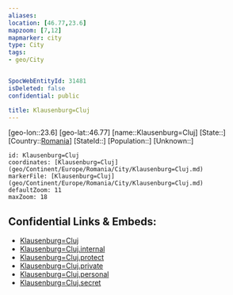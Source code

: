 ```yaml
---
aliases: 
location: [46.77,23.6]
mapzoom: [7,12] 
mapmarker: city 
type: City
tags:
- geo/City


SpocWebEntityId: 31481
isDeleted: false
confidential: public

title: Klausenburg=Cluj
---
```

[geo-lon::23.6]
[geo-lat::46.77]
[name::Klausenburg=Cluj]
[State::]
[Country::[Romania](geo/Continent/Europe/Romania.md)]
[StateId::]
[Population::]
[Unknown::]


```leaflet
id: Klausenburg=Cluj
coordinates: [Klausenburg=Cluj](geo/Continent/Europe/Romania/City/Klausenburg=Cluj.md)
markerFile: [Klausenburg=Cluj](geo/Continent/Europe/Romania/City/Klausenburg=Cluj.md)
defaultZoom: 11 
maxZoom: 18
```


## Confidential Links & Embeds: 
- [Klausenburg=Cluj](../../../../../../_public/geo/Continent/Europe/Romania/City/Klausenburg=Cluj.md) 
- [Klausenburg=Cluj.internal](../../../../../../_internal/geo/Continent/Europe/Romania/City/Klausenburg=Cluj.internal.md) 
- [Klausenburg=Cluj.protect](../../../../../../_protect/geo/Continent/Europe/Romania/City/Klausenburg=Cluj.protect.md) 
- [Klausenburg=Cluj.private](../../../../../../_private/geo/Continent/Europe/Romania/City/Klausenburg=Cluj.private.md) 
- [Klausenburg=Cluj.personal](../../../../../../_personal/geo/Continent/Europe/Romania/City/Klausenburg=Cluj.personal.md) 
- [Klausenburg=Cluj.secret](../../../../../../_secret/geo/Continent/Europe/Romania/City/Klausenburg=Cluj.secret.md) 
